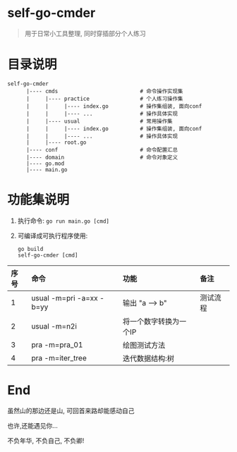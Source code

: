 # self-go-cmder
> 用于日常小工具整理, 同时穿插部分个人练习

# 目录说明
```text
self-go-cmder
      |---- cmds                          # 命令操作实现集
      |     |---- practice                # 个人练习操作集
      |     |     |---- index.go          # 操作集组装, 面向conf
      |     |     |---- ...               # 操作具体实现
      |     |---- usual                   # 常用操作集
      |     |     |---- index.go          # 操作集组装, 面向conf
      |     |     |---- ...               # 操作具体实现        
      |     |---- root.go
      |---- conf                          # 命令配置汇总
      |---- domain                        # 命令对象定义
      |---- go.mod
      |---- main.go
```

# 功能集说明
1. 执行命令: `go run main.go [cmd]`

2. 可编译成可执行程序使用: 
    ```shell
    go build
    self-go-cmder [cmd]
    ```

|  序号 |         命令                   |                 功能                                        |              备注           |
|:-----|:------------------------------|:------------------------------------------------------------|:---------------------------|
| 1    | usual -m=pri -a=xx -b=yy     | 输出 "a --> b"                                               | 测试流程                    |
| 2    | usual -m=n2i                 | 将一个数字转换为一个IP                                          |                            |
| 3    | pra -m=pra_01                | 绘图测试方法                                                   |                            |
| 4    | pra -m=iter_tree             | 迭代数据结构:树                                                 |                            |



# End
虽然山的那边还是山, 可回首来路却能感动自己

也许,还能遇见你...

不负年华, 不负自己, 不负卿!